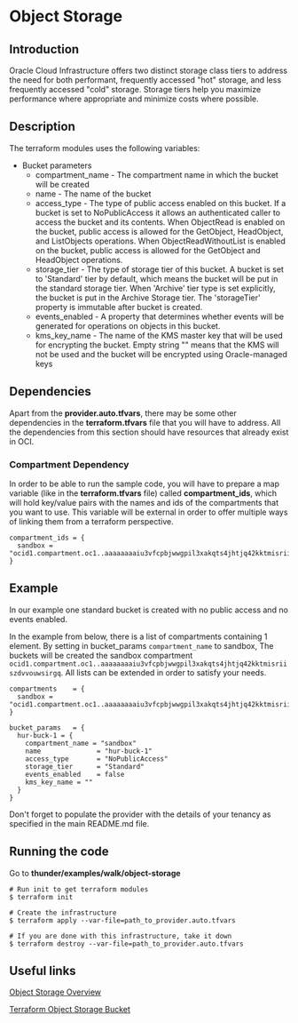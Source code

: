 # Object Storage

## Introduction
Oracle Cloud Infrastructure offers two distinct storage class tiers to address the need for both performant, frequently accessed "hot" storage, and less frequently accessed "cold" storage. Storage tiers help you maximize performance where appropriate and minimize costs where possible.

## Description

The terraform modules uses the following variables:
* Bucket parameters
    * compartment_name - The compartment name in which the bucket will be created
    * name - The name of the bucket
    * access_type - The type of public access enabled on this bucket. If a bucket is set to NoPublicAccess it allows an authenticated caller to access the bucket and its contents. When ObjectRead is enabled on the bucket, public access is allowed for the GetObject, HeadObject, and ListObjects operations. When ObjectReadWithoutList is enabled on the bucket, public access is allowed for the GetObject and HeadObject operations.
    * storage_tier - The type of storage tier of this bucket. A bucket is set to 'Standard' tier by default, which means the bucket will be put in the standard storage tier. When 'Archive' tier type is set explicitly, the bucket is put in the Archive Storage tier. The 'storageTier' property is immutable after bucket is created.
    * events_enabled - A property that determines whether events will be generated for operations on objects in this bucket.
    * kms\_key\_name - The name of the KMS master key that will be used for encrypting the bucket. Empty string "" means that the KMS will not be used and the bucket will be encrypted using Oracle-managed keys

## Dependencies
Apart from the **provider.auto.tfvars**, there may be some other dependencies in the **terraform.tfvars** file that you will have to address.
All the dependencies from this section should have resources that already exist in OCI.

### Compartment Dependency
In order to be able to run the sample code, you will have to prepare a map variable (like in the **terraform.tfvars** file) called **compartment\_ids**, which will hold key/value pairs with the names and ids of the compartments that you want to use.
This variable will be external in order to offer multiple ways of linking them from a terraform perspective.

```
compartment_ids = {
  sandbox = "ocid1.compartment.oc1..aaaaaaaaiu3vfcpbjwwgpil3xakqts4jhtjq42kktmisriiszdvvouwsirgq"
}
```

## Example

In our example one standard bucket is created with no public access and no events enabled.

In the example from below, there is a list of compartments containing 1 element. By setting in bucket_params `compartment_name` to sandbox, The buckets will be created the sandbox compartment `ocid1.compartment.oc1..aaaaaaaaiu3vfcpbjwwgpil3xakqts4jhtjq42kktmisriiszdvvouwsirgq`. 
All lists can be extended in order to satisfy your needs.

```
compartments    = {
  sandbox = "ocid1.compartment.oc1..aaaaaaaaiu3vfcpbjwwgpil3xakqts4jhtjq42kktmisriiszdvvouwsirgq"
}

bucket_params   = {
  hur-buck-1 = {
    compartment_name = "sandbox"
    name              = "hur-buck-1"
    access_type       = "NoPublicAccess"
    storage_tier      = "Standard"
    events_enabled    = false
    kms_key_name = ""
  }
}
```

Don't forget to populate the provider with the details of your tenancy as specified in the main README.md file.

## Running the code

Go to **thunder/examples/walk/object-storage**
```
# Run init to get terraform modules
$ terraform init

# Create the infrastructure
$ terraform apply --var-file=path_to_provider.auto.tfvars

# If you are done with this infrastructure, take it down
$ terraform destroy --var-file=path_to_provider.auto.tfvars
```

## Useful links
[Object Storage Overview](https://docs.cloud.oracle.com/iaas/Content/Object/Concepts/objectstorageoverview.htm)

[Terraform Object Storage Bucket](https://www.terraform.io/docs/providers/oci/r/objectstorage_bucket.html)